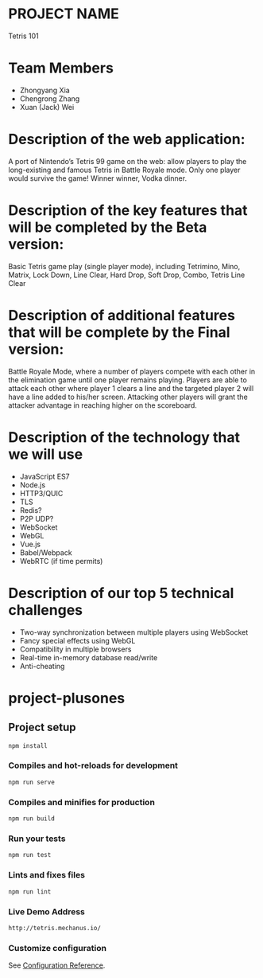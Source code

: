 # PROJECT NAME
Tetris 101

# Team Members
- Zhongyang Xia
- Chengrong Zhang
- Xuan (Jack) Wei

# Description of the web application:
A port of Nintendo’s Tetris 99 game on the web: allow players to play the long-existing and famous Tetris in Battle Royale mode. Only one player would survive the game!
Winner winner, Vodka dinner.

# Description of the key features that will be completed by the Beta version:
Basic Tetris game play (single player mode), including Tetrimino, Mino, Matrix, Lock Down, Line Clear, Hard Drop, Soft Drop, Combo, Tetris Line Clear

# Description of additional features that will be complete by the Final version:
Battle Royale Mode, where a number of players compete with each other in the elimination game until one player remains playing. Players are able to attack each other where player 1 clears a line and the targeted player 2 will have a line added to his/her screen. Attacking other players will grant the attacker advantage in reaching higher on the scoreboard.

# Description of the technology that we will use
- JavaScript ES7
- Node.js
- HTTP3/QUIC
- TLS
- Redis?
- P2P UDP?
- WebSocket
- WebGL
- Vue.js
- Babel/Webpack
- WebRTC (if time permits)

# Description of our top 5 technical challenges
- Two-way synchronization between multiple players using WebSocket
- Fancy special effects using WebGL
- Compatibility in multiple browsers
- Real-time in-memory database read/write
- Anti-cheating
# project-plusones

## Project setup
```
npm install
```

### Compiles and hot-reloads for development
```
npm run serve
```

### Compiles and minifies for production
```
npm run build
```

### Run your tests
```
npm run test
```

### Lints and fixes files
```
npm run lint
```

### Live Demo Address
```
http://tetris.mechanus.io/
```

### Customize configuration
See [Configuration Reference](https://cli.vuejs.org/config/).
